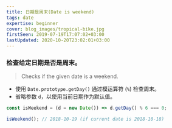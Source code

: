 ```yaml
---
title: 日期是周末(Date is weekend)
tags: date
expertise: beginner
cover: blog_images/tropical-bike.jpg
firstSeen: 2019-07-19T17:07:02+03:00
lastUpdated: 2020-10-20T23:02:01+03:00
---
```


### 检查给定日期是否是周末。
> Checks if the given date is a weekend.

- 使用 `Date.prototype.getDay()` 通过模运算符 (`%`) 检查周末。
- 省略参数 `d`，以使用当前日期作为默认值。

```js
const isWeekend = (d = new Date()) => d.getDay() % 6 === 0;
```

```js
isWeekend(); // 2018-10-19 (if current date is 2018-10-18)
```
